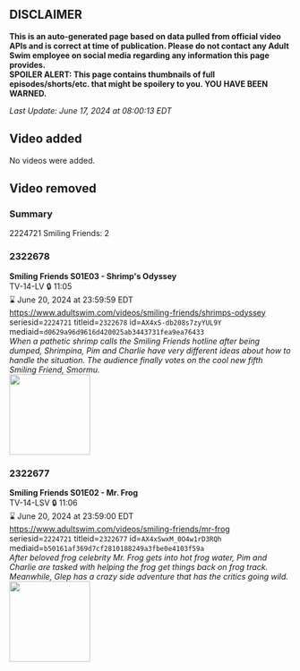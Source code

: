 ## DISCLAIMER
**This is an auto-generated page based on data pulled from official video APIs and is correct at time of publication. Please do not contact any Adult Swim employee on social media regarding any information this page provides.**  
**SPOILER ALERT: This page contains thumbnails of full episodes/shorts/etc. that might be spoilery to you. YOU HAVE BEEN WARNED.**  

_Last Update: June 17, 2024 at 08:00:13 EDT_
## Video added
No videos were added.  
## Video removed
### Summary
2224721 Smiling Friends: 2  
### 2322678
**Smiling Friends S01E03 - Shrimp's Odyssey**  
TV-14-LV 🔒 11:05  
⌛ June 20, 2024 at 23:59:59 EDT  
https://www.adultswim.com/videos/smiling-friends/shrimps-odyssey  
seriesid=`2224721` titleid=`2322678` id=`AX4xS-db208s7zyYUL9Y` mediaid=`d0629a96d9616d420025ab3443731fea9ea76433`  
_When a pathetic shrimp calls the Smiling Friends hotline after being dumped, Shrimpina, Pim and Charlie have very different ideas about how to handle the situation. The audience finally votes on the cool new fifth Smiling Friend, Smormu._  
<a href="https://media.cdn.adultswim.com/uploads/20220106/thumbnails/2_22161629135-SmilingFriends_103_ShrimpsOdyssey.png"><img src="https://media.cdn.adultswim.com/uploads/20220106/thumbnails/2_22161629135-SmilingFriends_103_ShrimpsOdyssey.png" height="144px" /></a>
### 2322677
**Smiling Friends S01E02 - Mr. Frog**  
TV-14-LSV 🔒 11:06  
⌛ June 20, 2024 at 23:59:00 EDT  
https://www.adultswim.com/videos/smiling-friends/mr-frog  
seriesid=`2224721` titleid=`2322677` id=`AX4xSwxM_0O4w1rD3RQh` mediaid=`b50161af369d7cf2810188249a3fbe0e4103f59a`  
_After beloved frog celebrity Mr. Frog gets into hot frog water, Pim and Charlie are tasked with helping the frog get things back on frog track. Meanwhile, Glep has a crazy side adventure that has the critics going wild._  
<a href="https://media.cdn.adultswim.com/uploads/20220106/thumbnails/2_22161628168-SmilingFriends_102_MrFrog.png"><img src="https://media.cdn.adultswim.com/uploads/20220106/thumbnails/2_22161628168-SmilingFriends_102_MrFrog.png" height="144px" /></a>
